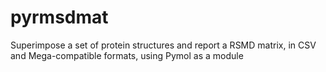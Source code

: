 # pyrmsdmat
Superimpose a set of protein structures and report a RSMD matrix, in CSV and Mega-compatible formats, using Pymol as a module
